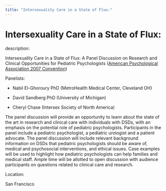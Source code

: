 ```yaml
---
title: "Intersexuality Care in a State of Flux:"
---
```


# Intersexuality Care in a State of Flux:

  
description:  
  


Intersexuality Care in a State of Flux: A Panel Discussion on Research and Clinical Opportunities for Pediatric Psychologists ([American Psychological Association 2007 Convention][1])

  
  


Panelists:

  
  
  


  


  * Nabil El-Ghoroury PhD (MetroHealth Medical Center, Cleveland OH)
  


  * David Sandberg PhD (University of Michigan)
  


  * Cheryl Chase (Intersex Society of North America)
  


  
  
  
  


The panel discussion will provide an opportunity to learn about the state of the art in research and clinical care with individuals with DSDs, with an emphasis on the potential role of pediatric psychologists. Participants in the panel include a pediatric psychologist, a pediatric urologist and a patient advocate. The panel discussion will include relevant background information on DSDs that pediatric psychologists should be aware of, medical and psychosocial interventions, and ethical issues. Case examples will be used to highlight how pediatric psychologists can help families and medical staff. Ample time will be allotted to open discussion with audience participants on questions related to clinical care and research. 

  


  


  
Location:  
  
San Francisco

 [1]: http://www.apa.org/convention07/